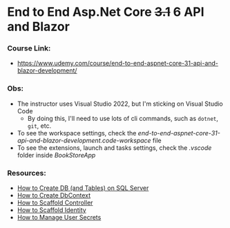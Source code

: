 # End to End Asp.Net Core ~~3.1~~ 6 API and Blazor

### Course Link:

- https://www.udemy.com/course/end-to-end-aspnet-core-31-api-and-blazor-development/

### Obs:

- The instructor uses Visual Studio 2022, but I'm sticking on Visual Studio Code
  - By doing this, I'll need to use lots of cli commands, such as <code>dotnet</code>, <code>git</code>, etc.
- To see the workspace settings, check the _end-to-end-aspnet-core-31-api-and-blazor-development.code-workspace_ file
- To see the extensions, launch and tasks settings, check the _.vscode_ folder inside _BookStoreApp_

### Resources:

- [How to Create DB (and Tables) on SQL Server](Resources/how-to-create-db-with-sql.md)
- [How to Create DbContext](Resources/how-to-create-dbcontext.md)
- [How to Scaffold Controller](Resources/how-to-scaffold-controller.md)
- [How to Scaffold Identity](Resources/how-to-scaffold-identity.md)
- [How to Manage User Secrets](Resources/how-to-manage-user-secrets.md)
